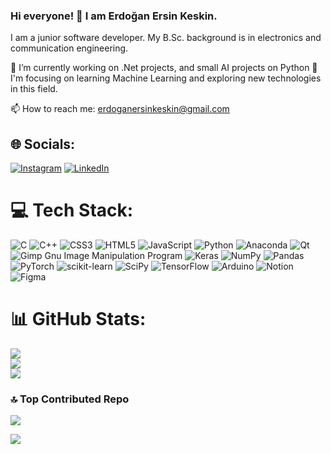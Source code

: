 ### Hi everyone! 👋 I am Erdoğan Ersin Keskin.
I am a junior software developer.
My B.Sc. background is in electronics and communication engineering.

📖 I’m currently working on .Net projects, and small AI projects on Python
🌱 I'm focusing on learning Machine Learning and exploring new technologies in this field.

📫 How to reach me: erdoganersinkeskin@gmail.com 

## 🌐 Socials:
[![Instagram](https://img.shields.io/badge/Instagram-%23E4405F.svg?logo=Instagram&logoColor=white)](https://instagram.com/https://instagram.com/erdoganersinkeskin) [![LinkedIn](https://img.shields.io/badge/LinkedIn-%230077B5.svg?logo=linkedin&logoColor=white)](https://linkedin.com/in/https://linkedin.com/in/erdoganersinkeskin) 

# 💻 Tech Stack:
![C](https://img.shields.io/badge/c-%2300599C.svg?style=for-the-badge&logo=c&logoColor=white) ![C++](https://img.shields.io/badge/c++-%2300599C.svg?style=for-the-badge&logo=c%2B%2B&logoColor=white) ![CSS3](https://img.shields.io/badge/css3-%231572B6.svg?style=for-the-badge&logo=css3&logoColor=white) ![HTML5](https://img.shields.io/badge/html5-%23E34F26.svg?style=for-the-badge&logo=html5&logoColor=white) ![JavaScript](https://img.shields.io/badge/javascript-%23323330.svg?style=for-the-badge&logo=javascript&logoColor=%23F7DF1E) ![Python](https://img.shields.io/badge/python-3670A0?style=for-the-badge&logo=python&logoColor=ffdd54) ![Anaconda](https://img.shields.io/badge/Anaconda-%2344A833.svg?style=for-the-badge&logo=anaconda&logoColor=white) ![Qt](https://img.shields.io/badge/Qt-%23217346.svg?style=for-the-badge&logo=Qt&logoColor=white) ![Gimp Gnu Image Manipulation Program](https://img.shields.io/badge/Gimp-657D8B?style=for-the-badge&logo=gimp&logoColor=FFFFFF) ![Keras](https://img.shields.io/badge/Keras-%23D00000.svg?style=for-the-badge&logo=Keras&logoColor=white) ![NumPy](https://img.shields.io/badge/numpy-%23013243.svg?style=for-the-badge&logo=numpy&logoColor=white) ![Pandas](https://img.shields.io/badge/pandas-%23150458.svg?style=for-the-badge&logo=pandas&logoColor=white) ![PyTorch](https://img.shields.io/badge/PyTorch-%23EE4C2C.svg?style=for-the-badge&logo=PyTorch&logoColor=white) ![scikit-learn](https://img.shields.io/badge/scikit--learn-%23F7931E.svg?style=for-the-badge&logo=scikit-learn&logoColor=white) ![SciPy](https://img.shields.io/badge/SciPy-%230C55A5.svg?style=for-the-badge&logo=scipy&logoColor=%white) ![TensorFlow](https://img.shields.io/badge/TensorFlow-%23FF6F00.svg?style=for-the-badge&logo=TensorFlow&logoColor=white) ![Arduino](https://img.shields.io/badge/-Arduino-00979D?style=for-the-badge&logo=Arduino&logoColor=white) ![Notion](https://img.shields.io/badge/Notion-%23000000.svg?style=for-the-badge&logo=notion&logoColor=white) 	![Figma](https://img.shields.io/badge/figma-%23F24E1E.svg?style=for-the-badge&logo=figma&logoColor=white)

<!--
>  # P.S.: Colors represent knowledge and experience with 6 levels; <br>
> Blue   : Remember (Most Basic Level) <br>
> Green  : Understand <br>
> Red    : Apply <br>
> Orange : Analyze <br>
> Purple : Evaluate <br>
> Black  : Create (Most Advanced Level) <br>

-->
# 📊 GitHub Stats:
![](https://github-readme-stats.vercel.app/api?username=erdoganersinkeskin&theme=dark&hide_border=true&include_all_commits=true&count_private=true)<br/>
![](https://github-readme-streak-stats.herokuapp.com/?user=erdoganersinkeskin&theme=dark&hide_border=true)<br/>
![](https://github-readme-stats.vercel.app/api/top-langs/?username=erdoganersinkeskin&theme=dark&hide_border=true&include_all_commits=true&count_private=true&layout=compact)

### 🔝 Top Contributed Repo
![](https://github-contributor-stats.vercel.app/api?username=erdoganersinkeskin&limit=5&theme=dark&combine_all_yearly_contributions=true)


<!--
**erdoganersinkeskin/erdoganersinkeskin** is a ✨ _special_ ✨ repository because its `README.md` (this file) appears on your GitHub profile.

Here are some ideas to get you started:

- 🔭 I’m currently working on ...
- 🌱 I’m currently learning ...
- 👯 I’m looking to collaborate on ...
- 🤔 I’m looking for help with ...
- 💬 Ask me about ...
- 📫 How to reach me: ...
- 😄 Pronouns: ...
- ⚡ Fun fact: ...
-->






![](https://komarev.com/ghpvc/?username=erdoganersinkeskin&color=orange&style=flat&label=Profile+Views)
